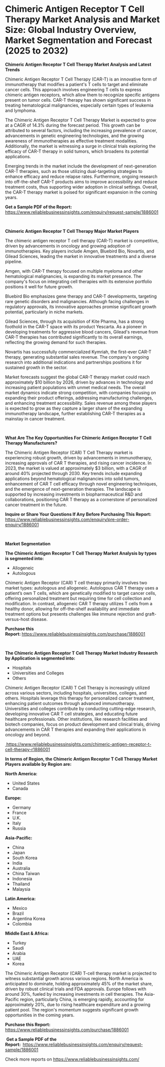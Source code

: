 <p><h1>Chimeric Antigen Receptor T Cell Therapy Market Analysis and Market Size: Global Industry Overview, Market Segmentation and Forecast (2025 to 2032)</h1></p><p><strong>Chimeric Antigen Receptor T Cell Therapy Market Analysis and Latest Trends</strong></p>
<p><p>Chimeric Antigen Receptor T Cell Therapy (CAR-T) is an innovative form of immunotherapy that modifies a patient's T cells to target and eliminate cancer cells. This approach involves engineering T cells to express chimeric antigen receptors, which allow them to recognize specific antigens present on tumor cells. CAR-T therapy has shown significant success in treating hematological malignancies, especially certain types of leukemia and lymphoma.</p><p>The Chimeric Antigen Receptor T Cell Therapy Market is expected to grow at a CAGR of 14.3% during the forecast period. This growth can be attributed to several factors, including the increasing prevalence of cancer, advancements in genetic engineering technologies, and the growing awareness of immunotherapies as effective treatment modalities. Additionally, the market is witnessing a surge in clinical trials exploring the efficacy of CAR-T therapy in solid tumors, which broadens its potential applications.</p><p>Emerging trends in the market include the development of next-generation CAR-T therapies, such as those utilizing dual-targeting strategies to enhance efficacy and reduce relapse rates. Furthermore, ongoing research into off-the-shelf CAR-T products aims to improve accessibility and reduce treatment costs, thus supporting wider adoption in clinical settings. Overall, the CAR-T therapy market is poised for significant expansion in the coming years.</p></p>
<p><strong>Get a Sample PDF of the Report:&nbsp;</strong> <a href="https://www.reliablebusinessinsights.com/enquiry/request-sample/1886001?utm_campaign=2278&utm_medium=2&utm_source=Github&utm_content=ia&utm_term=03032025&utm_id=chimeric-antigen-receptor-t-cell-therapy">https://www.reliablebusinessinsights.com/enquiry/request-sample/1886001</a></p>
<p>&nbsp;</p>
<p><strong>Chimeric Antigen Receptor T Cell Therapy Major Market Players</strong></p>
<p><p>The chimeric antigen receptor T cell therapy (CAR-T) market is competitive, driven by advancements in oncology and growing adoption of immunotherapies. Key players include Amgen, Bluebird Bio, Novartis, and Gilead Sciences, leading the market in innovative treatments and a diverse pipeline.</p><p>Amgen, with CAR-T therapy focused on multiple myeloma and other hematological malignancies, is expanding its market presence. The company's focus on integrating cell therapies with its extensive portfolio positions it well for future growth.</p><p>Bluebird Bio emphasizes gene therapy and CAR-T developments, targeting rare genetic disorders and malignancies. Although facing challenges in regulatory approvals, its innovative approaches promise significant growth potential, particularly in niche markets.</p><p>Gilead Sciences, through its acquisition of Kite Pharma, has a strong foothold in the CAR-T space with its product Yescarta. As a pioneer in developing treatments for aggressive blood cancers, Gilead's revenue from CAR-T therapies has contributed significantly to its overall earnings, reflecting the growing demand for such therapies.</p><p>Novartis has successfully commercialized Kymriah, the first-ever CAR-T therapy, generating substantial sales revenue. The company's ongoing research into additional indications and partnerships positions it for sustained growth in the sector.</p><p>Market forecasts suggest the global CAR-T therapy market could reach approximately $10 billion by 2026, driven by advances in technology and increasing patient populations with unmet medical needs. The overall market dynamics indicate strong competition, with companies focusing on expanding their product offerings, addressing manufacturing challenges, and enhancing treatment accessibility. Sales revenue among these players is expected to grow as they capture a larger share of the expanding immunotherapy landscape, further establishing CAR-T therapies as a mainstay in cancer treatment.</p></p>
<p>&nbsp;</p>
<p><strong>What Are The Key Opportunities For Chimeric Antigen Receptor T Cell Therapy Manufacturers?</strong></p>
<p><p>The Chimeric Antigen Receptor (CAR) T Cell Therapy market is experiencing robust growth, driven by advancements in immunotherapy, increasing approvals of CAR T therapies, and rising cancer incidence. In 2023, the market is valued at approximately $3 billion, with a CAGR of around 40% projected through 2030. Key trends include expanding applications beyond hematological malignancies into solid tumors, enhancement of CAR T cell efficacy through novel engineering techniques, and the emergence of next-generation therapies. The landscape is supported by increasing investments in biopharmaceutical R&D and collaborations, positioning CAR T therapy as a cornerstone of personalized cancer treatment in the future.</p></p>
<p><strong>Inquire or Share Your Questions If Any Before Purchasing This Report:</strong> <a href="https://www.reliablebusinessinsights.com/enquiry/pre-order-enquiry/1886001?utm_campaign=2278&utm_medium=2&utm_source=Github&utm_content=ia&utm_term=03032025&utm_id=chimeric-antigen-receptor-t-cell-therapy">https://www.reliablebusinessinsights.com/enquiry/pre-order-enquiry/1886001</a></p>
<p>&nbsp;</p>
<p><strong>Market Segmentation</strong></p>
<p><strong>The Chimeric Antigen Receptor T Cell Therapy Market Analysis by types is segmented into:</strong></p>
<p><ul><li>Allogeneic</li><li>Autologous</li></ul></p>
<p><p>Chimeric Antigen Receptor (CAR) T cell therapy primarily involves two market types: autologous and allogeneic. Autologous CAR T therapy uses a patient’s own T cells, which are genetically modified to target cancer cells, offering personalized treatment but requiring time for cell collection and modification. In contrast, allogeneic CAR T therapy utilizes T cells from a healthy donor, allowing for off-the-shelf availability and immediate treatment options but presents challenges like immune rejection and graft-versus-host disease.</p></p>
<p><strong>Purchase this Report:&nbsp;</strong><a href="https://www.reliablebusinessinsights.com/purchase/1886001?utm_campaign=2278&utm_medium=2&utm_source=Github&utm_content=ia&utm_term=03032025&utm_id=chimeric-antigen-receptor-t-cell-therapy">https://www.reliablebusinessinsights.com/purchase/1886001</a></p>
<p>&nbsp;</p>
<p><strong>The Chimeric Antigen Receptor T Cell Therapy Market Industry Research by Application is segmented into:</strong></p>
<p><ul><li>Hospitals</li><li>Universities and Colleges</li><li>Others</li></ul></p>
<p><p>Chimeric Antigen Receptor (CAR) T Cell Therapy is increasingly utilized across various sectors, including hospitals, universities, colleges, and others. Hospitals leverage this therapy for personalized cancer treatment, enhancing patient outcomes through advanced immunotherapy. Universities and colleges contribute by conducting cutting-edge research, developing innovative CAR T cell strategies, and educating future healthcare professionals. Other institutions, like research facilities and biotech companies, focus on product development and clinical trials, driving advancements in CAR T therapies and expanding their applications in oncology and beyond.</p></p>
<p><a href="https://www.reliablebusinessinsights.com/chimeric-antigen-receptor-t-cell-therapy-r1886001?utm_campaign=2278&utm_medium=2&utm_source=Github&utm_content=ia&utm_term=03032025&utm_id=chimeric-antigen-receptor-t-cell-therapy">&nbsp;https://www.reliablebusinessinsights.com/chimeric-antigen-receptor-t-cell-therapy-r1886001</a></p>
<p><strong>In terms of Region, the Chimeric Antigen Receptor T Cell Therapy Market Players available by Region are:</strong></p>
<p>
    <p> <strong> North America: </strong>
        <ul>
            <li>United States</li>
            <li>Canada</li>
        </ul>
        </p> 
    <p> <strong> Europe: </strong>
        <ul>
            <li>Germany</li>
            <li>France</li>
            <li>U.K.</li>
            <li>Italy</li>
            <li>Russia</li>
        </ul>
        </p> 
    <p> <strong> Asia-Pacific: </strong>
        <ul>
            <li>China</li>
            <li>Japan</li>
            <li>South Korea</li>
            <li>India</li>
            <li>Australia</li>
            <li>China Taiwan</li>
            <li>Indonesia</li>
            <li>Thailand</li>
            <li>Malaysia</li>
        </ul>
        </p> 
    <p> <strong> Latin America: </strong>
        <ul>
            <li>Mexico</li>
            <li>Brazil</li>
            <li>Argentina Korea</li>
            <li>Colombia</li>
        </ul>
        </p> 
    <p> <strong> Middle East & Africa: </strong>
        <ul>
            <li>Turkey</li>
            <li>Saudi</li>
            <li>Arabia</li>
            <li>UAE</li>
            <li>Korea</li>
        </ul>
    </p>
    </p>
<p><p>The Chimeric Antigen Receptor (CAR) T-cell therapy market is projected to witness substantial growth across various regions. North America is anticipated to dominate, holding approximately 45% of the market share, driven by robust clinical trials and FDA approvals. Europe follows with around 30%, fueled by increasing investments in cell therapies. The Asia-Pacific region, particularly China, is emerging rapidly, accounting for approximately 20%, due to rising healthcare expenditure and a growing patient pool. The region's momentum suggests significant growth opportunities in the coming years.</p></p>
<p><strong>Purchase this Report: </strong><a href="https://www.reliablebusinessinsights.com/purchase/1886001?utm_campaign=2278&utm_medium=2&utm_source=Github&utm_content=ia&utm_term=03032025&utm_id=chimeric-antigen-receptor-t-cell-therapy">https://www.reliablebusinessinsights.com/purchase/1886001</a></p>
<p>&nbsp;<strong>Get a Sample PDF of the Report:&nbsp;&nbsp;</strong><a href="https://www.reliablebusinessinsights.com/enquiry/request-sample/1886001?utm_campaign=2278&utm_medium=2&utm_source=Github&utm_content=ia&utm_term=03032025&utm_id=chimeric-antigen-receptor-t-cell-therapy">https://www.reliablebusinessinsights.com/enquiry/request-sample/1886001</a></p>
<p><strong></strong></p>
<p>Check more reports on <a href="https://www.reliablebusinessinsights.com/?utm_campaign=2278&utm_medium=2&utm_source=Github&utm_content=ia&utm_term=03032025&utm_id=chimeric-antigen-receptor-t-cell-therapy">https://www.reliablebusinessinsights.com/</a></p>